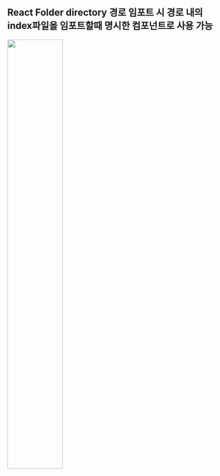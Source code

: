 ## React Folder directory 경로 임포트 시 경로 내의 index파일을 임포트할때 명시한 컴포넌트로 사용 가능

<img src="https://user-images.githubusercontent.com/61955818/195580677-5b6db79d-0293-4b3b-bbad-c6e24be8da76.png" width="50%" height="50%"/>
